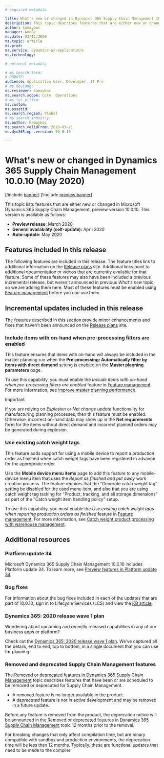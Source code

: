 ```yaml
---
# required metadata

title: What's new or changed in Dynamics 365 Supply Chain Management 10.0.10 (May 2020)
description: This topic describes features that are either new or changed in Dynamics 365 Supply Chain Management 10.0.10. 
author: kamaybac
manager: AnnBe
ms.date: 03/11/2020
ms.topic: article
ms.prod: 
ms.service: dynamics-ax-applications
ms.technology: 

# optional metadata

# ms.search.form: 
# ROBOTS: 
audience: Application User, Developer, IT Pro
# ms.devlang: 
ms.reviewer: kamaybac
ms.search.scope: Core, Operations
# ms.tgt_pltfrm: 
ms.custom: 
ms.assetid: 
ms.search.region: Global
# ms.search.industry: 
ms.author: kamaybac
ms.search.validFrom: 2020-03-11 
ms.dyn365.ops.version: 10.0.10

---
```

# What's new or changed in Dynamics 365 Supply Chain Management 10.0.10 (May 2020)

[!include [banner](../includes/banner.md)]
[!include [preview banner](../includes/preview-banner.md)]

This topic lists features that are either new or changed in Microsoft Dynamics 365 Supply Chain Management, preview version 10.0.10. This version <!-- KFM, check this: has a build number of 10.0.420 and --> is available as follows:

- **Preview release:** March 2020
- **General availability (self-update):** April 2020
- **Auto-update:** May 2020

## Features included in this release

The following features are included in this release. The feature titles link to additional information on the [Release plans](https://docs.microsoft.com/dynamics365/release-plans/) site. Additional links point to additional documentation or videos that are currently available for that feature. Some of these features may also have been included a previous incremental release, but weren't announced in previous *What's new* topic, so we are adding them here. Most of these features must be enabled using [Feature management](../../fin-ops-core/fin-ops/get-started/feature-management/feature-management-overview.md) before you can use them.

## Incremental updates included in this release

The features described in this section provide minor enhancements and fixes that haven't been announced on the [Release plans](https://docs.microsoft.com/dynamics365/release-plans/) site.

### Include items with on-hand when pre-processing filters are enabled

This feature ensures that items with on-hand will always be included in the master planning run when the **Pre-processing: Automatically filter by items with direct demand** setting is enabled on the **Master planning parameters** page. 

To use this capability, you must enable the _Include items with on-hand when pre-processing filters are enabled_ feature in [Feature management](../../fin-ops-core/fin-ops/get-started/feature-management/feature-management-overview.md). For more information, see [Improve master planning performance](../master-planning/master-planning-performance.md).

> [!IMPORTANT]
> If you are relying on *Explosion* or *Net change update* functionality for manufacturing planning processes, then this feature must be enabled. Otherwise, incorrect on-hand data may show up in the **Net requirements** form for the items without direct demand and incorrect planned orders may be generated during explosion.

### Use existing catch weight tags

This feature adds support for using a mobile device to report a production order as finished when catch weight tags have been registered in advance for the appropriate order.

Use the **Mobile device menu items** page to add this feature to any mobile-device menu item that uses the _Report as finished and put away_ work creation process. The feature requires that the "Generate catch weight tag" setting be disabled for the used menu item, and also that you are using catch weight tag tacking for "Product, tracking, and all storage dimensions" as part of the "Catch weight item handling policy" setup.

To use this capability, you must enable the _Use existing catch weight tags when reporting production orders as finished_ feature in [Feature management](../../fin-ops-core/fin-ops/get-started/feature-management/feature-management-overview.md). For more information, see [Catch weight product processing with warehouse management](../warehousing/catch-weight-processing.md).

## Additional resources

### Platform update 34

Microsoft Dynamics 365 Supply Chain Management 10.0.10 includes Platform update 34. To learn more, see [Preview features in Platform update 34](../../fin-ops-core/dev-itpro/get-started/whats-new-platform-update-34.md)

### Bug fixes

For information about the bug fixes included in each of the updates that are part of 10.0.10, sign in to Lifecycle Services (LCS) and view the [KB article](https://fix.lcs.dynamics.com/Issue/Details?bugId=424137&dbType=3&qc=bf63d49dcc96e51eb42ac1dd66c6c5e5d7548f1e176f729e324ea3353b9860cb).

### Dynamics 365: 2020 release wave 1 plan

Wondering about upcoming and recently released capabilities in any of our business apps or platform?

Check out the [Dynamics 365: 2020 release wave 1 plan](https://docs.microsoft.com/dynamics365-release-plan/2020wave1/index). We've captured all the details, end to end, top to bottom, in a single document that you can use for planning.

### Removed and deprecated Supply Chain Management features

The [Removed or deprecated features in Dynamics 365 Supply Chain Management](removed-deprecated-features-scm-updates.md) topic describes features that have been or are scheduled to be removed or deprecated for Supply Chain Management.

- A *removed* feature is no longer available in the product.
- A *deprecated* feature is not in active development and may be removed in a future update.

Before any feature is removed from the product, the deprecation notice will be announced in the [Removed or deprecated features in Dynamics 365 Supply Chain Management](removed-deprecated-features-scm-updates.md) topic 12 months prior to the removal.

For breaking changes that only affect compilation time, but are binary compatible with sandbox and production environments, the deprecation time will be less than 12 months. Typically, these are functional updates that need to be made to the compiler.
